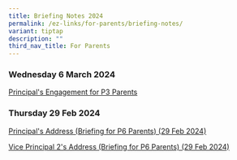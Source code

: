 ```yaml
---
title: Briefing Notes 2024
permalink: /ez-links/for-parents/briefing-notes/
variant: tiptap
description: ""
third_nav_title: For Parents
---
```

<h3>Wednesday 6 March 2024</h3>
<p><a href="/files/p3briefing6mar2024.pdf" rel="noopener noreferrer nofollow" target="_blank">Principal's Engagement for P3 Parents</a>
</p>
<h3>Thursday 29 Feb 2024</h3>
<p><a href="/files/for_upload_P_s_Address_to_P6_Parents__29_Feb_2024_.pdf" rel="noopener noreferrer nofollow" target="_blank">Principal's Address (Briefing for P6 Parents) (29 Feb 2024)</a>
</p>
<p><a href="/files/for_upload_2024_VP2_s_Address_to_P6_Parents__29_Feb_2024_.pdf" rel="noopener noreferrer nofollow" target="_blank">Vice Principal 2's Address (Briefing for P6 Parents) (29 Feb 2024)</a>
</p>